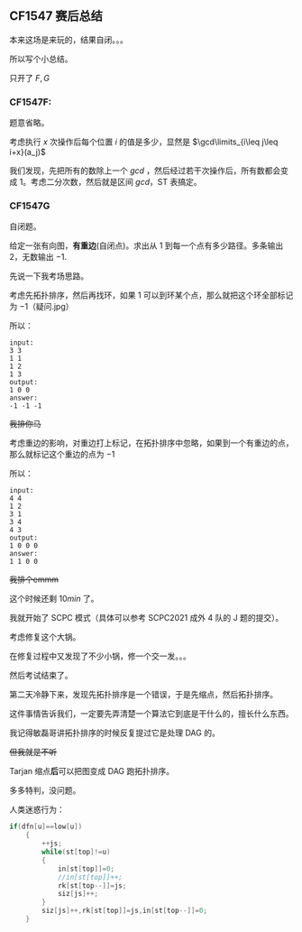 ## CF1547 赛后总结

本来这场是来玩的，结果自闭。。。

所以写个小总结。

只开了 $F,G$

### CF1547F:

题意省略。

考虑执行 $x$ 次操作后每个位置 $i$ 的值是多少，显然是 $\gcd\limits_{i\leq j\leq i+x}(a_j)$

我们发现，先把所有的数除上一个 $gcd$ ，然后经过若干次操作后，所有数都会变成 $1$。考虑二分次数，然后就是区间 $gcd$，$\text{ST}$ 表搞定。

### CF1547G

自闭题。

给定一张有向图，**有重边**(自闭点)。求出从 $1$ 到每一个点有多少路径。多条输出 $2$，无数输出 $-1$.

先说一下我考场思路。

考虑先拓扑排序，然后再找环，如果 $1$ 可以到环某个点，那么就把这个环全部标记为 $-1$（疑问.jpg）

所以：

```
input:
3 3
1 1
1 2
1 3
output:
1 0 0
answer:
-1 -1 -1
```

~~我排你马~~

考虑重边的影响，对重边打上标记，在拓扑排序中忽略，如果到一个有重边的点，那么就标记这个重边的点为 $-1$

所以：

```
input:
4 4
1 2
3 1
3 4
4 3
output:
1 0 0 0
answer:
1 1 0 0
```

~~我排个emmm~~

这个时候还剩 $10 min$ 了。

我就开始了 $\text{SCPC}$ 模式（具体可以参考 $\text{SCPC2021}$ 成外 $4$ 队的 $\text{J}$ 题的提交）。

考虑修复这个大锅。

在修复过程中又发现了不少小锅，修一个交一发。。。

然后考试结束了。

第二天冷静下来，发现先拓扑排序是一个错误，于是先缩点，然后拓扑排序。

这件事情告诉我们，一定要先弄清楚一个算法它到底是干什么的，擅长什么东西。

我记得敏磊哥讲拓扑排序的时候反复提过它是处理 $\text{DAG}$ 的。

~~但我就是不听~~

$\text{Tarjan}$ 缩点**后**可以把图变成 $\text{DAG}$ 跑拓扑排序。

多多特判，没问题。

人类迷惑行为：

```cpp
if(dfn[u]==low[u])
	{
		++js;
		while(st[top]!=u)
		{
            in[st[top]]=0;
			//in[st[top]]++;
			rk[st[top--]]=js;
			siz[js]++;
		}
		siz[js]++,rk[st[top]]=js,in[st[top--]]=0;
	}
```





